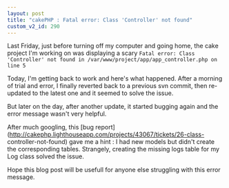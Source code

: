 ```yaml
---
layout: post
title: "cakePHP : Fatal error: Class 'Controller' not found"
custom_v2_id: 290
---
```


Last Friday, just before turning off my computer and going home, the cake
project I'm working on was displaying a scary `Fatal error: Class 'Controller'
not found in /var/www/project/app/app_controller.php on line 5`

Today, I'm getting back to work and here's what happened. After a morning of
trial and error, I finally reverted back to a previous svn commit, then re-
updated to the latest one and it seemed to solve the issue.

But later on the day, after another update, it started bugging again and the
error message wasn't very helpful.

After much googling, this [bug
report](http://cakephp.lighthouseapp.com/projects/43067/tickets/26-class-
controller-not-found) gave me a hint : I had new models but didn't create the
corresponding tables. Strangely, creating the missing logs table for my Log
class solved the issue.

Hope this blog post will be usefull for anyone else struggling with this error
message.

  

